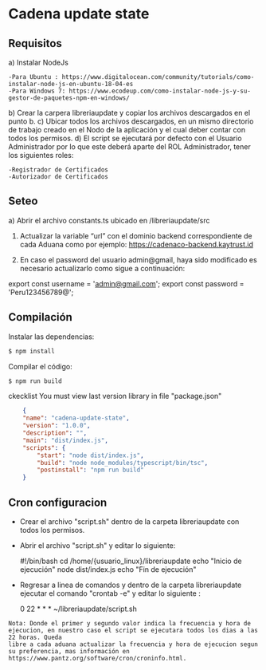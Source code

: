 # Cadena update state

## Requisitos

a)	Instalar NodeJs 

	-Para Ubuntu : https://www.digitalocean.com/community/tutorials/como-instalar-node-js-en-ubuntu-18-04-es
	-Para Windows 7: https://www.ecodeup.com/como-instalar-node-js-y-su-gestor-de-paquetes-npm-en-windows/

b)      Crear la carpera libreriaupdate y copiar los archivos descargados en el punto b.
c)	Ubicar todos los archivos descargados, en un mismo directorio de trabajo creado en el Nodo de la aplicación y el cual deber contar con todos los permisos.
d)	El script se ejecutará por defecto con el Usuario Administrador por lo que este deberá aparte del ROL Administrador, tener los siguientes roles:

	-Registrador de Certificados
	-Autorizador de Certificados


## Seteo


a) Abrir el archivo constants.ts ubicado en /libreriaupdate/src 
  1) Actualizar la variable “url” con el dominio backend correspondiente de cada Aduana como por ejemplo:
	https://cadenaco-backend.kaytrust.id
	
  2) En caso el password del usuario admin@gmail, haya sido modificado es necesario actualizarlo como sigue a continuación:  

  export const username = 'admin@gmail.com';
  export const password = 'Peru123456789@';
	


## Compilación

Instalar las dependencias:
```bash
$ npm install
```

Compilar el código:
```bash
$ npm run build
```

ckecklist
You must view last version library in file "package.json"
```json
    {
    "name": "cadena-update-state",
    "version": "1.0.0",
    "description": "",
    "main": "dist/index.js",
    "scripts": {
        "start": "node dist/index.js",
        "build": "node node_modules/typescript/bin/tsc",
        "postinstall": "npm run build"
    }
```

## Cron configuracion

  - Crear el archivo "script.sh" dentro de la carpeta libreriaupdate con todos los permisos.
  - Abrir el archivo "script.sh" y editar lo siguiente:
  
    #!/bin/bash
	cd /home/{usuario_linux}/libreriaupdate
	echo "Inicio de ejecución"
	node dist/index.js
	echo "Fin de ejecución"

   - Regresar a linea de comandos y dentro de la carpeta libreriaupdate ejecutar el comando "crontab -e" y editar lo siguiente :

     0 22 * * * ~/libreriaupdate/script.sh

    Nota: Donde el primer y segundo valor indica la frecuencia y hora de ejecucion, en nuestro caso el script se ejecutara todos los dias a las 22 horas. Queda
	libre a cada aduana actualizar la frecuencia y hora de ejecucion segun su preferencia, mas información en https://www.pantz.org/software/cron/croninfo.html.





